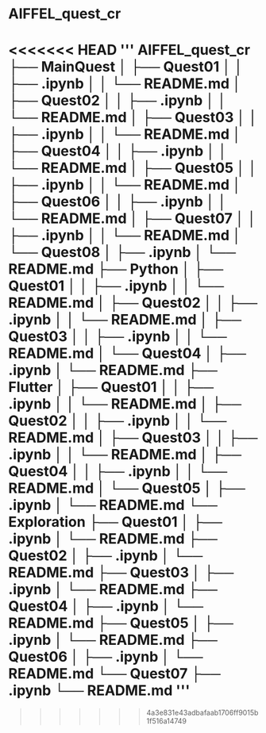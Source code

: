 # AIFFEL_quest_cr
<<<<<<< HEAD
'''
AIFFEL_quest_cr
├── MainQuest
│   ├── Quest01
│   │   ├── .ipynb
│   │   └── README.md
│   ├── Quest02
│   │   ├── .ipynb
│   │   └── README.md
│   ├── Quest03
│   │   ├── .ipynb
│   │   └── README.md
│   ├── Quest04
│   │   ├── .ipynb
│   │   └── README.md
│   ├── Quest05
│   │   ├── .ipynb
│   │   └── README.md
│   ├── Quest06
│   │   ├── .ipynb
│   │   └── README.md
│   ├── Quest07
│   │   ├── .ipynb
│   │   └── README.md
│   └── Quest08
│       ├── .ipynb
│       └── README.md
├── Python
│   ├── Quest01
│   │   ├── .ipynb
│   │   └── README.md
│   ├── Quest02
│   │   ├── .ipynb
│   │   └── README.md
│   ├── Quest03
│   │   ├── .ipynb
│   │   └── README.md
│   └── Quest04
│        ├── .ipynb
│        └── README.md
├── Flutter
│   ├── Quest01
│   │   ├── .ipynb
│   │   └── README.md
│   ├── Quest02
│   │   ├── .ipynb
│   │   └── README.md
│   ├── Quest03
│   │   ├── .ipynb
│   │   └── README.md
│   ├── Quest04
│   │   ├── .ipynb
│   │   └── README.md
│   └── Quest05
│        ├── .ipynb
│        └── README.md
└── Exploration
     ├── Quest01
     │   ├── .ipynb
     │   └── README.md
     ├── Quest02
     │   ├── .ipynb
     │   └── README.md
     ├── Quest03
     │   ├── .ipynb
     │   └── README.md
     ├── Quest04
     │   ├── .ipynb
     │   └── README.md
     ├── Quest05
     │   ├── .ipynb
     │   └── README.md
     ├── Quest06
     │   ├── .ipynb
     │   └── README.md
     └── Quest07
          ├── .ipynb
          └── README.md
'''
=======
>>>>>>> 4a3e831e43adbafaab1706ff9015b1f516a14749
